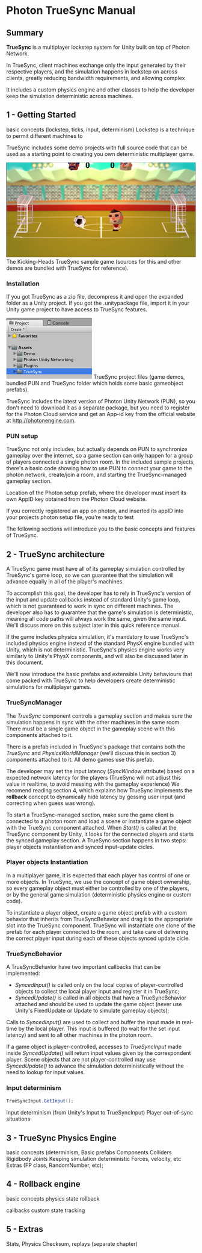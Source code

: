 # Photon TrueSync Manual

## Summary

**TrueSync** is a multiplayer lockstep system for Unity built on top of Photon Network. 

In TrueSync, client machines exchange only the input generated by their respective players, and the simulation happens in lockstep on across clients, greatly reducing bandwidth requirements, and allowing complex 

It includes a custom physics engine and other classes to help the developer keep the simulation deterministic across machines.

## 1 - Getting Started

basic concepts (lockstep, ticks, input, determinism)
Lockstep is a technique to permit different machines to 

TrueSync includes some demo projects with full source code that can be used as a starting point to creating you own deterministic multiplayer game.

![kicking heads demo](kicking-heads.png) The Kicking-Heads TrueSync sample game (sources for this and other demos are bundled with TrueSync for reference).

### Installation

If you got TrueSync as a zip file, decompress it and open the expanded folder as a Unity project. If you got the .unitypackage file, import it in your Unity game project to have access to TrueSync features.

![truesync project files](truesync-project-files.png)
TrueSync project files (game demos, bundled PUN and TrueSync folder which holds some basic gameobject prefabs).

TrueSync includes the latest version of Photon Unity Network (PUN), so you don't need to download it as a separate package, but you need to register for the Photon Cloud service and get an App-id key from the official website at http://photonengine.com.

### PUN setup

TrueSync not only includes, but actually depends on PUN to synchronize gameplay over the internet, so a game section can only happen for a group of players connected a single photon room. In the included sample projects, there's a basic code showing how to use PUN to connect your game to the photon network, create/join a room, and starting the TrueSync-managed gameplay section.


Location of the Photon setup prefab, where the developer must insert its own AppID key obtained from the Photon Cloud website.

If you correctly registered an app on photon, and inserted its appID into your projects photon setup file, you're ready to test 

The following sections will introduce you to the basic concepts and features of TrueSync. 

## 2 - TrueSync architecture

A TrueSync game must have all of its gameplay simulation controlled by TrueSync's game loop, so we can guarantee that the simulation will advance equally in all of the player's machines.

To accomplish this goal, the developer has to rely in TrueSync's version of the input and update callbacks instead of standard Unity's game loop, which is not guaranteed to work in sync on different machines. The developer also has to guarantee that the game's simulation is deterministic, meaning all code paths will always work the same, given the same input. We'll discuss more on this subject later in this quick reference manual.

If the game includes physics simulation, it's mandatory to use TrueSync's included physics engine instead of the standard PhysX engine bundled with Unity, which is not deterministic. TrueSync's physics engine works very similarly to Unity's PhysX components, and will also be discussed later in this document.

We'll now introduce the basic prefabs and extensible Unity behaviours that come packed with TrueSync to help developers create deterministic simulations for multiplayer games.

### TrueSyncManager

The *TrueSync* component controls a gameplay section and makes sure the simulation happens in sync with the other machines in the same room. There must be a single game object in the gameplay scene with this components attached to it.

There is a prefab included in TrueSync's package that contains both the *TrueSync* and *PhysicsWorldManager* (we'll discuss this in section 3) components attached to it. All demo games use this prefab.

The developer may set the input latency (*SyncWindow* attribute) based on a expected network latency for the players (TrueSync will not adjust this value in realtime, to avoid messing with the gameplay experience) We recomend reading section 4, which explains how TrueSync implements the **rollback** concept to dynamically hide latency by gessing user input (and correcting when guess was wrong).

To start a TrueSync-managed section, make sure the game client is connected to a photon room and load a scene or instantiate a game object with the TrueSync component attached. When *Start()* is called at the TrueSync component by Unity, it looks for the connected players and starts the synced gameplay section. A TrueSync section happens in two steps: player objects instantiation and synced input-update cicles.

### Player objects Instantiation

In a multiplayer game, it is expected that each player has control of one or more objects. In TrueSync, we use the concept of game object ownership, so every gameplay object must either be controlled by one of the players, or by the general game simulation (deterministic physics engine or custom code).

To instantiate a player object, create a game object prefab with a custom behavior that inherits from TrueSyncBehavior and drag it to the appropriate slot into the TrueSync component. TrueSync will instantiate one clone of the prefab for each player connected to the room, and take care of delivering the correct player input during each of these objects synced update cicle.

### TrueSyncBehavior

A TrueSyncBehavior have two important callbacks that can be implemented: 
- *SyncedInput()* is called only on the local copies of player-controlled objects to collect the local player input and register it in TrueSync;
- *SyncedUpdate()* is called in all objects that have a TrueSyncBehavior attached and should be used to update the game object (never use Unity's FixedUpdate or Update to simulate gameplay objects);

Calls to *SyncedInput()* are used to collect and buffer the input made in real-time by the local player. This input is buffered (to wait for the set input latency) and sent to all other machines in the photon room.

If a game object is player-controlled, accesses to *TrueSyncInput* made inside *SyncedUpdate()* will return input values given by the correspondent player. Scene objects that are not player-controlled may use *SyncedUpdate()* to advance the simulation deterministically without the need to lookup for input values.

### Input determinism

```cs
TrueSyncInput.GetInput();
```

Input determinism (from Unity's Input to TrueSyncInput)
Player out-of-sync situations

## 3 - TrueSync Physics Engine

basic concepts (determinism, 
Basic prefabs
Components
Colliders
Rigidbody
Joints
Keeping simulation deterministic
Forces, velocity, etc
Extras (FP class, RandomNumber, etc);

## 4 - Rollback engine

basic concepts
physics state rollback

callbacks
custom state tracking

## 5 - Extras

Stats, Physics Checksum, replays (separate chapter)
